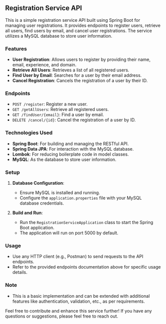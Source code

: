 ## Registration Service API

This is a simple registration service API built using Spring Boot for managing user registrations. It provides endpoints to register users, retrieve all users, find users by email, and cancel user registrations. The service utilizes a MySQL database to store user information.

### Features

- **User Registration**: Allows users to register by providing their name, email, experience, and domain.
- **Retrieve All Users**: Retrieves a list of all registered users.
- **Find User by Email**: Searches for a user by their email address.
- **Cancel Registration**: Cancels the registration of a user by their ID.

### Endpoints

- `POST /register`: Register a new user.
- `GET /getAllUsers`: Retrieve all registered users.
- `GET /findUser/{email}`: Find a user by email.
- `DELETE /cancel/{id}`: Cancel the registration of a user by ID.

### Technologies Used

- **Spring Boot**: For building and managing the RESTful API.
- **Spring Data JPA**: For interaction with the MySQL database.
- **Lombok**: For reducing boilerplate code in model classes.
- **MySQL**: As the database to store user information.

### Setup

1. **Database Configuration**:
   - Ensure MySQL is installed and running.
   - Configure the `application.properties` file with your MySQL database credentials.

2. **Build and Run**:
   - Run the `RegistrationServiceApplication` class to start the Spring Boot application.
   - The application will run on port 5000 by default.

### Usage

- Use any HTTP client (e.g., Postman) to send requests to the API endpoints.
- Refer to the provided endpoints documentation above for specific usage details.

### Note

- This is a basic implementation and can be extended with additional features like authentication, validation, etc., as per requirements.

Feel free to contribute and enhance this service further! If you have any questions or suggestions, please feel free to reach out.